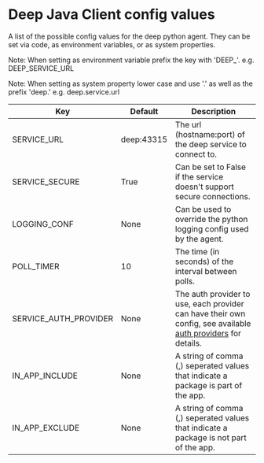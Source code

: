 # Deep Java Client config values

A list of the possible config values for the deep python agent. They can be set via code, as environment variables, or as system properties.

Note: When setting as environment variable prefix the key with 'DEEP_'. e.g. DEEP_SERVICE_URL

Note: When setting as system property lower case and use '.' as well as the prefix 'deep.' e.g. deep.service.url

| Key                   | Default    | Description                                                                                                                          |
|-----------------------|------------|--------------------------------------------------------------------------------------------------------------------------------------|
| SERVICE_URL           | deep:43315 | The url (hostname:port) of the deep service to connect to.                                                                           |
| SERVICE_SECURE        | True       | Can be set to False if the service doesn't support secure connections.                                                               |
| LOGGING_CONF          | None       | Can be used to override the python logging config used by the agent.                                                                 |
| POLL_TIMER            | 10         | The time (in seconds) of the interval between polls.                                                                                 |
| SERVICE_AUTH_PROVIDER | None       | The auth provider to use, each provider can have their own config, see available [auth providers](../auth/providers.md) for details. |
| IN_APP_INCLUDE        | None       | A string of comma (,) seperated values that indicate a package is part of the app.                                                   |
| IN_APP_EXCLUDE        | None       | A string of comma (,) seperated values that indicate a package is not part of the app.                                               |


